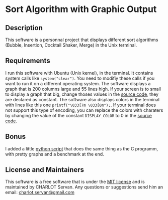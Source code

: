 # Sort Algorithm with Graphic Output

## Description

This software is a personnal project that displays different sort algorithms (Bubble, Insertion, Cocktail Shaker, Merge) in the Unix terminal. 

## Requirements 

I run this software with Ubuntu (Unix kernel), in the terminal. It contains system calls like `system("clear")`. You need to modifiy these calls if you want to run it on a different operating system.
The software displays a graph that is 200 columns large and 55 lines high. If your screen is to small to display a graph that big, change thoses values in the [source code](sort.c), they are declared as constant.
The software also displays colors in the terminal with lines like this one `printf("\033[7m \033[0m");`. If your terminal does not support this type of encoding, you can replace the colors with charaters by changing the value of the constant `DISPLAY_COLOR` to 0 in the [source code](sort.c).

## Bonus

I added a little [python script](sort.py) that does the same thing as the C programm, with pretty graphs and a benchmark at the end. 

## License and Maintainers

This software is a free software that is under the [MIT license](LICENSE) and is 
maintained by CHARLOT Servan. Any questions or suggestions send him an 
email: <charlot.servan@gmail.com>